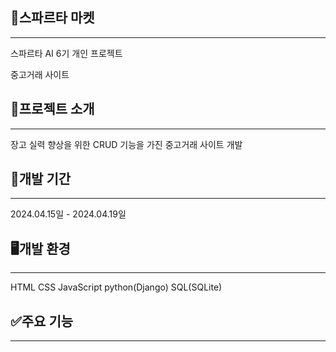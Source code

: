 ## 🛒스파르타 마켓
---
스파르타 AI 6기 개인 프로젝트

중고거래 사이트

## 📝프로젝트 소개
---
장고 실력 향상을 위한 CRUD 기능을 가진 중고거래 사이트 개발

## 📅개발 기간
---
2024.04.15일 - 2024.04.19일

## 🖥️개발 환경
---
HTML
CSS
JavaScript
python(Django)
SQL(SQLite)

## ✅주요 기능
---

